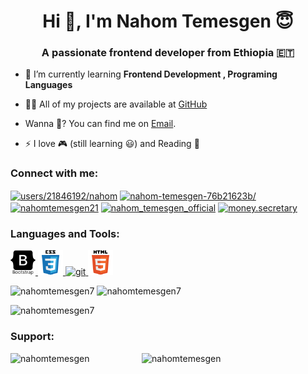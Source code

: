 <h1 align="center">Hi 👋, I'm Nahom Temesgen 😇</h1>
<h3 align="center">A passionate frontend developer from Ethiopia 🇪🇹</h3>


- 🌱 I’m currently learning **Frontend Development , Programing Languages**

- 👨‍💻 All of my projects are available at [GitHub](NahomTemesgen7)

- Wanna 💬? You can find me on [Email](mailto:mohanbenjamin63@gmail.com?subject=[GitHub]).

- ⚡ I love 🎮 (still learning 😃) and Reading 📖
<h3 align="left">Connect with me:</h3>
<p align="left">
<a href="https://stackoverflow.com/users/21846192/nahom" target="blank"><img align="center" src="https://raw.githubusercontent.com/rahuldkjain/github-profile-readme-generator/master/src/images/icons/Social/stack-overflow.svg" alt="users/21846192/nahom" height="30" width="40" /></a>
<a href="https://linkedin.com/in/nahom-temesgen-76b21623b/" target="blank"><img align="center" src="https://raw.githubusercontent.com/rahuldkjain/github-profile-readme-generator/master/src/images/icons/Social/linked-in-alt.svg" alt="nahom-temesgen-76b21623b/" height="30" width="40" /></a>
<a href="https://twitter.com/nahomtemesgen21" target="blank"><img align="center" src="https://raw.githubusercontent.com/rahuldkjain/github-profile-readme-generator/master/src/images/icons/Social/twitter.svg" alt="nahomtemesgen21" height="30" width="40" /></a>
<a href="https://instagram.com/nahom_temesgen_official" target="blank"><img align="center" src="https://raw.githubusercontent.com/rahuldkjain/github-profile-readme-generator/master/src/images/icons/Social/instagram.svg" alt="nahom_temesgen_official" height="30" width="40" /></a>
<a href="https://www.youtube.com/@money.secretary" target="blank"><img align="center" src="https://raw.githubusercontent.com/rahuldkjain/github-profile-readme-generator/master/src/images/icons/Social/youtube.svg" alt="money.secretary" height="30" width="40" /></a>
</p>

<h3 align="left">Languages and Tools:</h3>
<p align="left"> <a href="https://getbootstrap.com" target="_blank" rel="noreferrer"> <img src="https://raw.githubusercontent.com/devicons/devicon/master/icons/bootstrap/bootstrap-plain-wordmark.svg" alt="bootstrap" width="40" height="40"/> </a> 
  <a href="https://www.w3schools.com/css/" target="_blank" rel="noreferrer"> <img src="https://raw.githubusercontent.com/devicons/devicon/master/icons/css3/css3-original-wordmark.svg" alt="css3" width="40" height="40"/> </a> 
  <a href="https://git-scm.com/" target="_blank" rel="noreferrer"> <img src="https://www.vectorlogo.zone/logos/git-scm/git-scm-icon.svg" alt="git" width="40" height="40"/> </a> 
  <a href="https://www.w3.org/html/" target="_blank" rel="noreferrer"> <img src="https://raw.githubusercontent.com/devicons/devicon/master/icons/html5/html5-original-wordmark.svg" alt="html5" width="40" height="40"/> </a> <!--
  <a href="https://developer.mozilla.org/en-US/docs/Web/JavaScript" target="_blank" rel="noreferrer"> <img src="https://raw.githubusercontent.com/devicons/devicon/master/icons/javascript/javascript-original.svg" alt="javascript" width="40" height="40"/> </a> 
  <a href="https://www.mysql.com/" target="_blank" rel="noreferrer"> <img src="https://raw.githubusercontent.com/devicons/devicon/master/icons/mysql/mysql-original-wordmark.svg" alt="mysql" width="40" height="40"/> </a> 
  <a href="https://reactjs.org/" target="_blank" rel="noreferrer"> <img src="https://raw.githubusercontent.com/devicons/devicon/master/icons/react/react-original-wordmark.svg" alt="react" width="40" height="40"/> </a> 
  <a href="https://www.cprogramming.com/" target="_blank" rel="noreferrer"> <img src="https://raw.githubusercontent.com/devicons/devicon/master/icons/c/c-original.svg" alt="c" width="40" height="40"/> </a> </p> -->

<br>

<p><img align="left" src="https://github-readme-stats.vercel.app/api/top-langs?username=nahomtemesgen7&show_icons=true&theme=tokyonight&layout=compact" alt="nahomtemesgen7" /></p>

<p>&nbsp;<img  src="https://github-readme-stats.vercel.app/api?username=nahomtemesgen7&show_icons=true&theme=tokyonight" alt="nahomtemesgen7" /></p>

<p><img  src="https://github-readme-streak-stats.herokuapp.com/?user=nahomtemesgen7&" alt="nahomtemesgen7" /></p>

<h3 align="left">Support:</h3>
<p><a href="https://www.buymeacoffee.com/nahomtemesgen"> <img align="left" src="https://cdn.buymeacoffee.com/buttons/v2/default-yellow.png" height="50" width="210" alt="nahomtemesgen" /></a><a href="https://ko-fi.com/nahomtemesgen"> <img align="left" src="https://cdn.ko-fi.com/cdn/kofi3.png?v=3" height="50" width="210" alt="nahomtemesgen" /></a></p>
